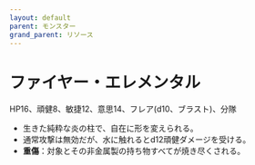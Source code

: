 ```yaml
---
layout: default
parent: モンスター
grand_parent: リソース
---
```


# ファイヤー・エレメンタル

HP16、頑健8、敏捷12、意思14、フレア(d10、ブラスト)、分隊

- 生きた純粋な炎の柱で、自在に形を変えられる。
- 通常攻撃は無効だが、水に触れるとd12頑健ダメージを受ける。
- **重傷**：対象とその非金属製の持ち物すべてが焼き尽くされる。
